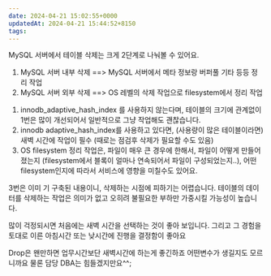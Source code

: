 ```yaml
---
date: 2024-04-21 15:02:55+0000
updatedAt: 2024-04-21 15:44:52+8150
tags: 
---
```

MySQL 서버에서 테이블 삭제는 크게 2단계로 나눠볼 수 있어요.
1. MySQL 서버 내부 삭제 ==> MySQL 서버에서 메타 정보랑 버퍼풀 기타 등등 정리 작업
2. MySQL 서버 외부 삭제 ==> OS 레벨의 삭제 작업으로 filesystem에서 정리 작업

1) innodb_adaptive_hash_index 를 사용하지 않는다며, 테이블의 크기에 관계없이 1번은 많이 개선되어서 일반적으로 그냥 작업해도 괜찮습니다. 
2) innodb adaptive_hash_index를 사용하고 있다면, (사용량이 많은 테이블이라면) 새벽 시간에 작업이 필수 (때로는 점검후 삭제가 필요할 수도 있음)
3) OS filesystem 정리 작업은, 파일이 매우 큰 경우에 한해서, 파일이 어떻게 만들어졌는지 (filesystem에서 블록이 얼마나 연속되어서 파일이 구성되었는지..), 어떤 filesystem인지에 따라서 서비스에 영향을 미칠수도 있어요. 

3번은 이미 기 구축된 내용이니, 삭제하는 시점에 피하기는 어렵습니다. 테이블의 데이터를 삭제하는 작업은 의미가 없고 오히려 불필요한 부하만 가중시킬 가능성이 높습니다. 

많이 걱정되시면 처음에는 새벽 시간을 선택하는 것이 좋아 보입니다.
그리고 그 경험을 토대로 이른 아침시간 또는 낮시간에 진행을 결정함이 좋아요

Drop은 왠만하면 업무시간보단 새벽시간에 하는게 좋긴하죠
어떤변수가 생길지도 모르니까요
물론 담당 DBA는 힘들겠지만요^^; 